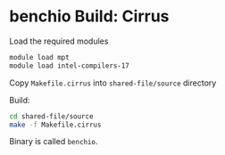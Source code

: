 # benchio Build: Cirrus

Load the required modules

```bash
module load mpt
module load intel-compilers-17
```

Copy ``Makefile.cirrus`` into ``shared-file/source`` directory

Build:

```bash
cd shared-file/source
make -f Makefile.cirrus
```

Binary is called ``benchio``.
